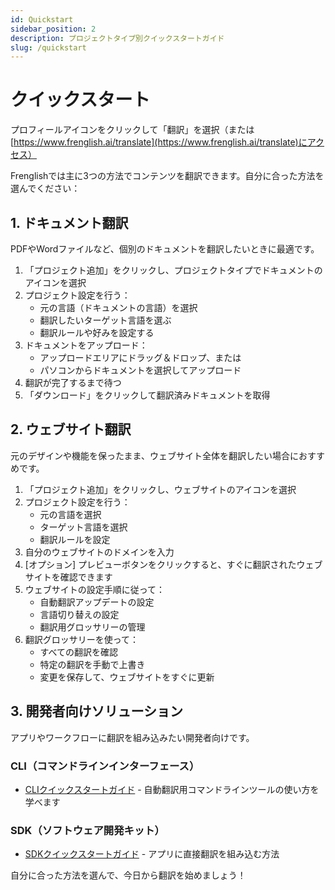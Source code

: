 ```yaml
---
id: Quickstart
sidebar_position: 2
description: プロジェクトタイプ別クイックスタートガイド
slug: /quickstart
---
```


# クイックスタート
プロフィールアイコンをクリックして「翻訳」を選択（または[https://www.frenglish.ai/translate](https://www.frenglish.ai/translate)にアクセス）

Frenglishでは主に3つの方法でコンテンツを翻訳できます。自分に合った方法を選んでください：

## 1. ドキュメント翻訳
PDFやWordファイルなど、個別のドキュメントを翻訳したいときに最適です。
1. 「プロジェクト追加」をクリックし、プロジェクトタイプでドキュメントのアイコンを選択
2. プロジェクト設定を行う：
   - 元の言語（ドキュメントの言語）を選択
   - 翻訳したいターゲット言語を選ぶ
   - 翻訳ルールや好みを設定する
3. ドキュメントをアップロード：
   - アップロードエリアにドラッグ＆ドロップ、または
   - パソコンからドキュメントを選択してアップロード
4. 翻訳が完了するまで待つ
5. 「ダウンロード」をクリックして翻訳済みドキュメントを取得

## 2. ウェブサイト翻訳
元のデザインや機能を保ったまま、ウェブサイト全体を翻訳したい場合におすすめです。
1. 「プロジェクト追加」をクリックし、ウェブサイトのアイコンを選択
2. プロジェクト設定を行う：
   - 元の言語を選択
   - ターゲット言語を選択
   - 翻訳ルールを設定
3. 自分のウェブサイトのドメインを入力
4. \[オプション] プレビューボタンをクリックすると、すぐに翻訳されたウェブサイトを確認できます
5. ウェブサイトの設定手順に従って：
   - 自動翻訳アップデートの設定
   - 言語切り替えの設定
   - 翻訳用グロッサリーの管理
6. 翻訳グロッサリーを使って：
   - すべての翻訳を確認
   - 特定の翻訳を手動で上書き
   - 変更を保存して、ウェブサイトをすぐに更新

## 3. 開発者向けソリューション
アプリやワークフローに翻訳を組み込みたい開発者向けです。

### CLI（コマンドラインインターフェース）

- [CLIクイックスタートガイド](./HowToTranslate/cli/quickstart.md) - 自動翻訳用コマンドラインツールの使い方を学べます

### SDK（ソフトウェア開発キット）

- [SDKクイックスタートガイド](./HowToTranslate/sdk/quickstart.md) - アプリに直接翻訳を組み込む方法

自分に合った方法を選んで、今日から翻訳を始めましょう！